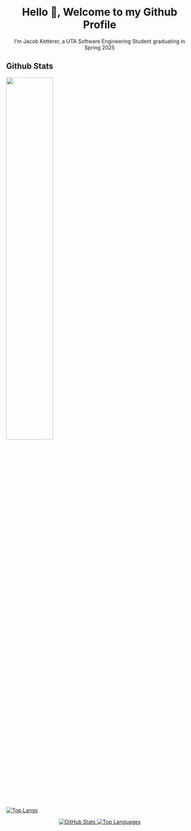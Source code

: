 <h1 align="center">Hello 👋, Welcome to my Github Profile</h1>
<p align="center">I'm Jacob Ketterer, a UTA Software Engineering Student graduating in Spring 2025</p>

<h2>Github Stats</h2>
<a href="https://github.com/jketterer02"><img width="50%" src="https://github-readme-stats-five-ivory-45.vercel.app/api?username=jketterer02&theme=dark&show_icons=true"></a>

[![Top Langs](https://github-readme-stats.vercel.app/api/top-langs/?username=jketterer02&layout=compact&theme=dark)](https://github.com/jketterer02)

<div align="center">
  <a href="https://github.com/jketterer02">
    <img src="https://github-readme-stats-five-ivory-45.vercel.app/api?username=jketterer02&theme=dark&show_icons=true" alt="GitHub Stats" />
  </a>
  <a href="https://github.com/jketterer02">
    <img src="https://github-readme-stats.vercel.app/api/top-langs/?username=jketterer02&layout=compact&theme=dark" alt="Top Languages" />
  </a>
</div>

